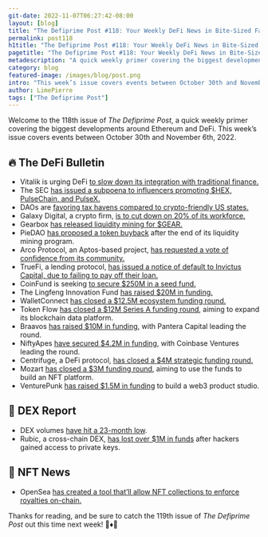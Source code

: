 ```yaml
---
git-date: 2022-11-07T06:27:42-08:00
layout: [blog]
title: "The Defiprime Post #118: Your Weekly DeFi News in Bite-Sized Fashion"
permalink: post118
h1title: "The Defiprime Post #118: Your Weekly DeFi News in Bite-Sized Fashion"
pagetitle: "The Defiprime Post #118: Your Weekly DeFi News in Bite-Sized Fashion"
metadescription: "A quick weekly primer covering the biggest developments around Ethereum and DeFi. This week’s issue covers events between October 30th and November 6th, 2022"
category: blog
featured-image: /images/blog/post.png
intro: "This week’s issue covers events between October 30th and November 6th, 2022"
author: LimePierre
tags: ["The Defiprime Post"]
---
```


Welcome to the 118th issue of _The Defiprime Post_, a quick weekly primer covering the biggest developments around Ethereum and DeFi. This week’s issue covers events between October 30th and November 6th, 2022.


## 🔥 The DeFi Bulletin

* Vitalik is urging DeFi [to slow down its integration with traditional finance. ](https://thedefiant.io/vitalik-urges-defi-to-slow-down-integration-with-traditional-finance)
* The SEC [has issued a subpoena to influencers promoting $HEX, PulseChain, and PulseX.](https://cointelegraph.com/news/sec-issues-subpoena-to-influencers-promoting-hex-pulsechain-and-pulsex)
* DAOs are [favoring tax havens compared to crypto-friendly US states. ](https://blockworks.co/daos-favor-classic-tax-havens-passing-up-crypto-friendly-us-states/)
*  Galaxy Digital, a crypto firm, [is to cut down on 20% of its workforce.](https://www.coindesk.com/business/2022/11/01/crypto-finance-firm-galaxy-digital-to-cut-one-fifth-of-workforce-sources/) 
* Gearbox [has released liquidity mining for $GEAR. ](https://app.gearbox.fi/?referral=1031)
* PieDAO [has proposed a token buyback](https://www.theblock.co/post/181636/piedao-proposes-token-buyback-after-ending-liquidity-mining-program) after the end of its liquidity mining program.
* Arco Protocol, an Aptos-based project, [has requested a vote of confidence from its community.](https://www.theblock.co/post/181323/aptos-defi-project-under-fire-community-confidence-vote) 
* TrueFi, a lending protocol, [has issued a notice of default to Invictus Capital, due to failing to pay off their loan. ](https://www.coindesk.com/markets/2022/11/02/lending-protocol-truefi-issues-notice-of-default-to-invictus-capital-for-failing-to-repay-loan/)
* CoinFund is seeking [to secure $250M in a seed fund. ](https://www.coindesk.com/business/2022/11/01/crypto-vc-firm-coinfund-looks-to-raise-250m-seed-fund/)
* The Lingfeng Innovation Fund [has raised $20M in funding. ](https://www.theblock.co/post/181264/web3-fund-binance-labs-executive-nicole-zhang-20-million)
* WalletConnect [has closed a $12.5M ecosystem funding round.](https://medium.com/walletconnect/walletconnect-raises-12-5-million-to-build-out-a-decentralized-communications-network-9f1851709954)
* Token Flow [has closed a $12M Series A funding round](https://tokenflow.live/blog/series-a?s=35), aiming to expand its blockchain data platform. 
* Braavos [has raised $10M in funding,](https://www.coindesk.com/business/2022/10/31/pantera-leads-10m-funding-round-for-starknet-based-crypto-wallet-braavos/) with Pantera Capital leading the round. 
* NiftyApes [have secured $4.2M in funding](https://www.theblock.co/post/179068/coinbase-ventures-participates-in-4-2-million-funding-round-for-niftyapes), with Coinbase Ventures leading the round. 
* Centrifuge, a DeFi protocol, [has closed a $4M strategic funding round.](https://www.theblock.co/post/182058/centrifuge-raises-strategic-round)
* Mozart [has closed a $3M funding round](https://finance.yahoo.com/news/mozart-raises-3m-pre-seed-130000380.html), aiming to use the funds to build an NFT platform.
* VenturePunk [has raised $1.5M in funding](https://venturepunk.substack.com/p/launch?s=35) to build a web3 product studio.


## 💱 DEX Report

* DEX volumes [have hit a 23-month low](https://www.theblock.co/post/181394/crypto-exchange-volumes-23-month-low).
* Rubic, a cross-chain DEX, [has lost over $1M in funds](https://www.coindesk.com/tech/2022/11/02/cross-chain-dex-rubic-loses-over-1m-in-funds-after-hackers-gain-access-to-private-keys/) after hackers gained access to private keys. 


## 💎 NFT News

*  OpenSea [has created a tool that’ll allow NFT collections to enforce royalties on-chain. ](https://www.theblock.co/post/183518/opensea-creates-tool-to-help-nft-collections-enforce-royalties-on-chain)


Thanks for reading, and be sure to catch the 119th issue of _The Defiprime Post_ out this time next week! 👋♦️👋